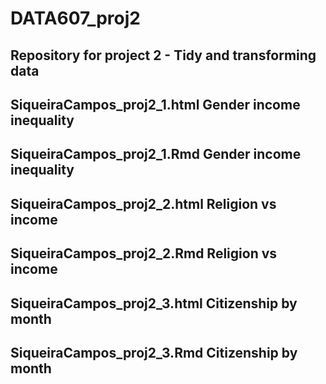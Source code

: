# DATA607_proj2
## Repository for project 2 - Tidy and transforming data

## SiqueiraCampos_proj2_1.html   Gender income inequality
## SiqueiraCampos_proj2_1.Rmd    Gender income inequality
## SiqueiraCampos_proj2_2.html   Religion vs income
## SiqueiraCampos_proj2_2.Rmd    Religion vs income
## SiqueiraCampos_proj2_3.html   Citizenship by month
## SiqueiraCampos_proj2_3.Rmd    Citizenship by month
